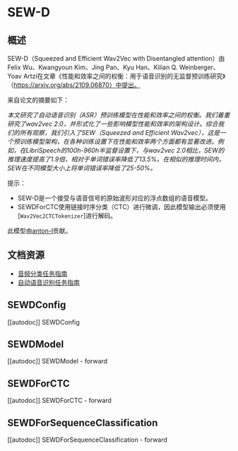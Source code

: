 <!--版权所有 2021 年 HuggingFace 团队保留。

根据 Apache 许可证，版本 2.0（"许可证"），除非符合许可证，否则你不得使用此文件。
你可以在以下位置获取许可证的副本：

http://www.apache.org/licenses/LICENSE-2.0

除非适用的法律要求或书面同意，根据许可证分发的软件是基于"按原样"的基础分发的，没有任何明示或暗示的保证和条件。
请参阅许可证以获取适用的语言和许可证下的限制。

⚠️ 请注意，此文件以 Markdown 格式编写，但包含特定于我们的文档生成器（类似于 MDX）的语法，可能无法在你的 Markdown 查看器中正确呈现。

-->

# SEW-D

## 概述

SEW-D（Squeezed and Efficient Wav2Vec with Disentangled attention）由Felix Wu、Kwangyoun Kim、Jing Pan、Kyu Han、Kilian Q. Weinberger、Yoav Artzi在文章《性能和效率之间的权衡：用于语音识别的无监督预训练研究》（https://arxiv.org/abs/2109.06870）中提出。

来自论文的摘要如下：

*本文研究了自动语音识别（ASR）预训练模型在性能和效率之间的权衡。我们着重研究了wav2vec 2.0，并形式化了一些影响模型性能和效率的架构设计。综合我们的所有观察，我们引入了SEW（Squeezed and Efficient Wav2vec），这是一个预训练模型架构，在各种训练设置下在性能和效率两个方面都有显著改进。例如，在LibriSpeech的100h-960h半监督设置下，与wav2vec 2.0相比，SEW的推理速度提高了1.9倍，相对于单词错误率降低了13.5%。在相似的推理时间内，SEW在不同模型大小上将单词错误率降低了25-50%。*

提示：

- SEW-D是一个接受与语音信号的原始波形对应的浮点数组的语音模型。
- SEWDForCTC使用链接时序分类（CTC）进行微调，因此模型输出必须使用[`Wav2Vec2CTCTokenizer`]进行解码。

此模型由[anton-l](https://huggingface.co/anton-l)贡献。

## 文档资源

- [音频分类任务指南](../tasks/audio_classification)
- [自动语音识别任务指南](../tasks/asr)

## SEWDConfig

[[autodoc]] SEWDConfig

## SEWDModel

[[autodoc]] SEWDModel
    - forward

## SEWDForCTC

[[autodoc]] SEWDForCTC
    - forward

## SEWDForSequenceClassification

[[autodoc]] SEWDForSequenceClassification
    - forward